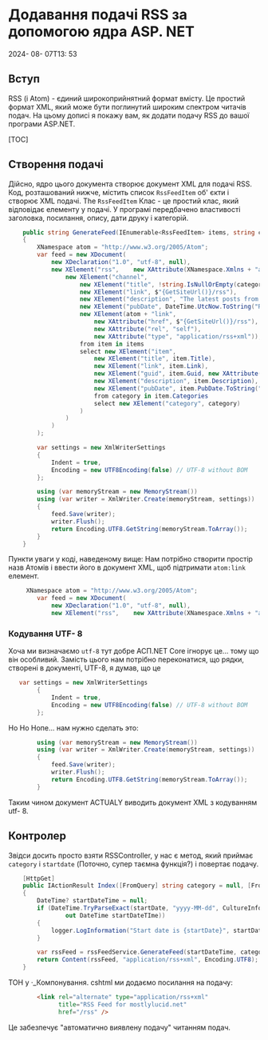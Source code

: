 # Додавання подачі RSS за допомогою ядра ASP. NET

<!--category-- ASP.NET, RSS -->
<datetime class="hidden">2024- 08- 07T13: 53</datetime>

## Вступ

RSS (і Atom) - єдиний широкоприйнятний формат вмісту. Це простий формат XML, який може бути поглинутий широким спектром читачів подач. На цьому дописі я покажу вам, як додати подачу RSS до вашої програми ASP.NET.

[TOC]

## Створення подачі

Дійсно, ядро цього документа створює документ XML для подачі RSS.
Код, розташований нижче, містить список `RssFeedItem` об' єкти і створює XML подачі. The `RssFeedItem` Клас - це простий клас, який відповідає елементу у подачі. У програмі передбачено властивості заголовка, посилання, опису, дати друку і категорій.

```csharp
    public string GenerateFeed(IEnumerable<RssFeedItem> items, string categoryName = "")
    {
        XNamespace atom = "http://www.w3.org/2005/Atom";
        var feed = new XDocument(
            new XDeclaration("1.0", "utf-8", null),
            new XElement("rss",    new XAttribute(XNamespace.Xmlns + "atom", atom.NamespaceName), new XAttribute("version", "2.0"),
                new XElement("channel",
                    new XElement("title", !string.IsNullOrEmpty(categoryName) ? $"mostlylucid.net for {categoryName}" : $"mostlylucid.net"),
                    new XElement("link", $"{GetSiteUrl()}/rss"),
                    new XElement("description", "The latest posts from mostlylucid.net"),
                    new XElement("pubDate", DateTime.UtcNow.ToString("R")),
                    new XElement(atom + "link", 
                        new XAttribute("href", $"{GetSiteUrl()}/rss"), 
                        new XAttribute("rel", "self"), 
                        new XAttribute("type", "application/rss+xml")),
                    from item in items
                    select new XElement("item",
                        new XElement("title", item.Title),
                        new XElement("link", item.Link),
                        new XElement("guid", item.Guid, new XAttribute("isPermaLink", "false")),
                        new XElement("description", item.Description),
                        new XElement("pubDate", item.PubDate.ToString("R")),
                        from category in item.Categories
                        select new XElement("category", category)
                    )
                )
            )
        );

        var settings = new XmlWriterSettings
        {
            Indent = true,
            Encoding = new UTF8Encoding(false) // UTF-8 without BOM
        };

        using (var memoryStream = new MemoryStream())
        using (var writer = XmlWriter.Create(memoryStream, settings))
        {
            feed.Save(writer);
            writer.Flush();
            return Encoding.UTF8.GetString(memoryStream.ToArray());
        }
    }
```

Пункти уваги у коді, наведеному вище:
Нам потрібно створити простір назв Атомів і ввести його в документ XML, щоб підтримати `atom:link` елемент.

```csharp
     XNamespace atom = "http://www.w3.org/2005/Atom";
        var feed = new XDocument(
            new XDeclaration("1.0", "utf-8", null),
            new XElement("rss",    new XAttribute(XNamespace.Xmlns + "atom", atom.NamespaceName), new XAttribute("version", "2.0"),
```

### Кодування UTF- 8

Хоча ми визначаємо `utf-8` тут добре АСП.NET Core ігнорує це... тому що він особливий. Замість цього нам потрібно переконатися, що рядки, створені в документі, UTF-8, я думав, що це

```csharp
   var settings = new XmlWriterSettings
        {
            Indent = true,
            Encoding = new UTF8Encoding(false) // UTF-8 without BOM
        };

```

Но Но Нопе... нам нужно сделать это:

```csharp
        using (var memoryStream = new MemoryStream())
        using (var writer = XmlWriter.Create(memoryStream, settings))
        {
            feed.Save(writer);
            writer.Flush();
            return Encoding.UTF8.GetString(memoryStream.ToArray());
        }
```

Таким чином документ ACTUALY виводить документ XML з кодуванням utf- 8.

## Контролер

Звідси досить просто взяти RSSController, у нас є метод, який приймає `category` і `startdate` (Поточно, супер таємна функція?) і повертає подачу.

```csharp
    [HttpGet]
    public IActionResult Index([FromQuery] string category = null, [FromQuery] string startDate = null)
    {
        DateTime? startDateTime = null;
        if (DateTime.TryParseExact(startDate, "yyyy-MM-dd", CultureInfo.InvariantCulture, DateTimeStyles.None,
                out DateTime startDateTIme))
        {
            logger.LogInformation("Start date is {startDate}", startDate);
        }

        var rssFeed = rssFeedService.GenerateFeed(startDateTime, category);
        return Content(rssFeed, "application/rss+xml", Encoding.UTF8);
    }
```

ТОН у ·_Компонування. cshtml ми додаємо посилання на подачу:

```html
        <link rel="alternate" type="application/rss+xml"
              title="RSS Feed for mostlylucid.net"
              href="/rss" />
```

Це забезпечує "автоматично виявлену подачу" читанням подач.